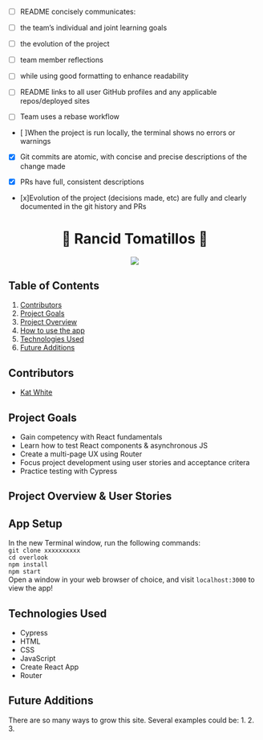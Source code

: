 - [ ] README concisely communicates:
- [ ] the team’s individual and joint learning goals
- [ ] the evolution of the project
- [ ] team member reflections 
- [ ] while using good formatting to enhance readability

- [ ] README links to all user GitHub profiles and any applicable repos/deployed sites

- [ ] Team uses a rebase workflow

- [ ]When the project is run locally, the terminal shows no errors or warnings

- [x] Git commits are atomic, with concise and precise descriptions of the change made

- [x] PRs have full, consistent descriptions

- [x]Evolution of the project (decisions made, etc) are fully and clearly documented in the git history and PRs



<h1 align="center"> 🎥 Rancid Tomatillos 🎥 </h1>

<p align="center"><img src=https://media.giphy.com/media/o1z5JcQ1ahHI0gr9gs/giphy.gif ></p>

## Table of Contents
1. [Contributors]()
2. [Project Goals]()
3. [Project Overview](h)
4. [How to use the app]()
5. [Technologies Used]()
6. [Future Additions]()

## Contributors
- [Kat White](https://github.com/k-atwhite)

## Project Goals
- Gain competency with React fundamentals
- Learn how to test React components & asynchronous JS
- Create a multi-page UX using Router
- Focus project development using user stories and acceptance critera
- Practice testing with Cypress


## Project Overview & User Stories


## App Setup
In the new Terminal window, run the following commands:  
`git clone xxxxxxxxxx`  
`cd overlook`  
`npm install`  
`npm start`  
Open a window in your web browser of choice, and visit `localhost:3000` to view the app!


## Technologies Used
* Cypress
* HTML
* CSS
* JavaScript
* Create React App
* Router


## Future Additions
There are so many ways to grow this site. Several examples could be:
1. 
2. 
3. 


